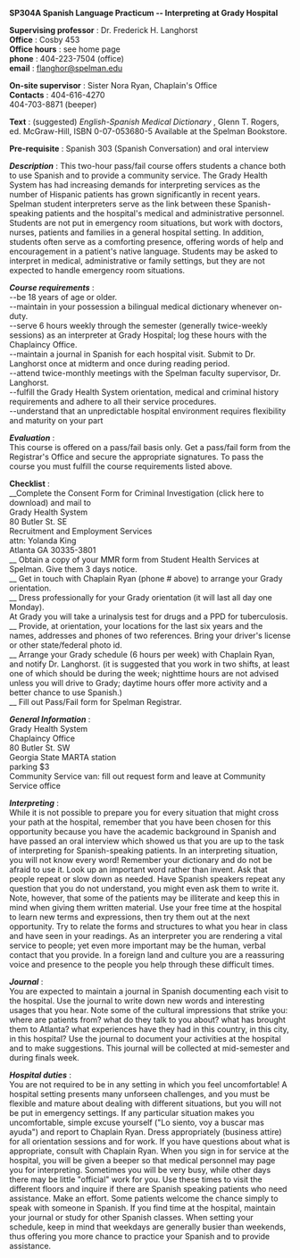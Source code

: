 **SP304A Spanish Language Practicum \-- Interpreting at Grady Hospital**

**Supervising professor** : Dr. Frederick H. Langhorst  
**Office** : Cosby 453  
**Office hours** : see home page  
**phone** : 404-223-7504 (office)  
**email** :  [flanghor@spelman.edu](mailto:flanghor@spelman.edu)

**On-site supervisor** : Sister Nora Ryan, Chaplain's Office  
**Contacts** : 404-616-4270  
                 404-703-8871 (beeper)

**Text** : (suggested) _English-Spanish Medical Dictionary_ , Glenn T. Rogers,
ed.  McGraw-Hill, ISBN 0-07-053680-5 Available at the Spelman Bookstore.

**Pre-requisite** : Spanish 303 (Spanish Conversation) and oral interview

**_Description_** : This two-hour pass/fail course offers students a chance
both to use Spanish and to provide a community service.  The Grady Health
System has had increasing demands for interpreting services as the number of
Hispanic patients has grown significantly in recent years.  Spelman student
interpreters serve as the link between these Spanish-speaking patients and the
hospital's medical and administrative personnel.  Students are not put in
emergency room situations, but work with doctors, nurses, patients and
families in a general hospital setting.  In addition, students often serve as
a comforting presence, offering words of help and encouragement in a patient's
native language.  Students may be asked to interpret in medical,
administrative or family settings, but they are not expected to handle
emergency room situations.

**_Course requirements_** :  
\--be 18 years of age or older.  
\--maintain in your possession a bilingual medical dictionary whenever on-
duty.  
\--serve 6 hours weekly through the semester (generally twice-weekly sessions)
as an interpreter at Grady Hospital; log these hours with the Chaplaincy
Office.  
\--maintain a journal in Spanish for each hospital visit.  Submit to Dr.
Langhorst once at midterm and once during reading period.  
\--attend twice-monthly meetings with the Spelman faculty supervisor, Dr.
Langhorst.  
\--fulfill the Grady Health System orientation, medical and criminal history
requirements and adhere to all their service procedures.  
\--understand that an unpredictable hospital environment requires flexibility
and maturity on your part

**_Evaluation_** :  
This course is offered on a pass/fail basis only.  Get a pass/fail form from
the Registrar's Office and secure the appropriate signatures.  To pass the
course you must fulfill the course requirements listed above.

**Checklist** :  
__Complete the Consent Form for Criminal Investigation (click here to
download) and mail to  
        Grady Health System   
        80 Butler St. SE   
        Recruitment and Employment Services   
        attn: Yolanda King   
        Atlanta GA 30335-3801   
__ Obtain a copy of your MMR form from Student Health Services at Spelman.
Give them 3 days notice.  
__ Get in touch with Chaplain Ryan (phone # above) to arrange your Grady
orientation.  
__ Dress professionally for your Grady orientation (it will last all day one
Monday).  
At Grady you will take a urinalysis test for drugs and a PPD for tuberculosis.  
__ Provide, at orientation, your locations for the last six years and the
names, addresses and phones of two references.  Bring your driver's license or
other state/federal photo id.  
__ Arrange your Grady schedule (6 hours per week) with Chaplain Ryan, and
notify Dr. Langhorst. (it is suggested that you work in two shifts, at least
one of which should be during the week; nighttime hours are not advised unless
you will drive to Grady; daytime hours offer more activity and a better chance
to use Spanish.)  
__ Fill out Pass/Fail form for Spelman Registrar.

**_General Information_** :  
Grady Health System  
Chaplaincy Office  
80 Butler St. SW  
Georgia State MARTA station  
parking $3  
Community Service van: fill out request form and leave at Community Service
office

**_Interpreting_** :  
While it is not possible to prepare you for every situation that might cross
your path at the hospital, remember that you have been chosen for this
opportunity because you have the academic background in Spanish and have
passed an oral interview which showed us that you are up to the task of
interpreting for Spanish-speaking patients.  In an interpreting situation, you
will not know every word!  Remember your dictionary and do not be afraid to
use it.  Look up an important word rather than invent.  Ask that people repeat
or slow down as needed.  Have Spanish speakers repeat any question that you do
not understand, you might even ask them to write it.  Note, however, that some
of the patients may be illiterate and keep this in mind when giving them
written material.  Use your free time at the hospital to learn new terms and
expressions, then try them out at the next opportunity.  Try to relate the
forms and structures to what you hear in class and have seen in your readings.
As an interpreter you are rendering a vital service to people; yet even more
important may be the human, verbal contact that you provide.  In a foreign
land and culture you are a reassuring voice and presence to the people you
help through these difficult times.

**_Journal_** :  
You are expected to maintain a journal in Spanish documenting each visit to
the hospital.  Use the journal to write down new words and interesting usages
that you hear.  Note some of the cultural impressions that strike you: where
are patients from?  what do they talk to you about?  what has brought them to
Atlanta?  what experiences have they had in this country, in this city, in
this hospital?  Use the journal to document your activities at the hospital
and to make suggestions.  This journal will be collected at mid-semester and
during finals week.  


**_Hospital duties_** :  
You are not required to be in any setting in which you feel uncomfortable!  A
hospital setting presents many unforseen challenges, and you must be flexible
and mature about dealing with different situations, but you will not be put in
emergency settings.  If any particular situation makes you uncomfortable,
simple excuse yourself ("Lo siento, voy a buscar mas ayuda") and report to
Chaplain Ryan.  Dress appropriately (business attire) for all orientation
sessions and for work.  If you have questions about what is appropriate,
consult with Chaplain Ryan.  When you sign in for service at the hospital, you
will be given a beeper so that medical personnel may page you for
interpreting.  Sometimes you will be very busy, while other days there may be
little "official" work for you.  Use these times to visit the different floors
and inquire if there are Spanish speaking patients who need assistance.  Make
an effort.  Some patients welcome the chance simply to speak with someone in
Spanish.  If you find time at the hospital, maintain your journal or study for
other Spanish classes.  When setting your schedule, keep in mind that weekdays
are generally busier than weekends, thus offering you more chance to practice
your Spanish and to provide assistance.

